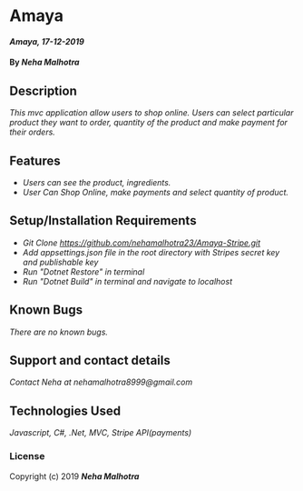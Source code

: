 #  Amaya

#### _Amaya, 17-12-2019_

#### By _**Neha Malhotra**_

## Description

_This mvc application allow users to shop online. Users can select particular product they want to order, quantity of the product and make payment for their orders._

## Features 

* _Users can see the product,  ingredients._
* _User Can Shop Online, make payments and select quantity of product._

## Setup/Installation Requirements

* _Git Clone https://github.com/nehamalhotra23/Amaya-Stripe.git_
* _Add appsettings.json file in the root directory with Stripes secret key and publishable key_
* _Run "Dotnet Restore" in terminal_
* _Run "Dotnet Build" in terminal and navigate to localhost_

## Known Bugs

_There are no known bugs._

## Support and contact details

_Contact Neha at nehamalhotra8999@gmail.com_

## Technologies Used

_Javascript, C#, .Net, MVC, Stripe API(payments)_

### License

Copyright (c) 2019 **_Neha Malhotra_**